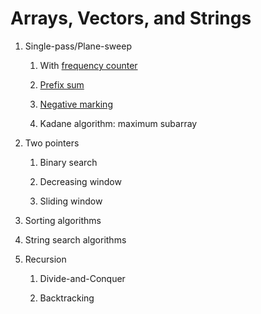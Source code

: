 # Arrays, Vectors, and Strings

1. Single-pass/Plane-sweep
   
   1. With [frequency counter](src/frequency_counter.cpp)

   2. [Prefix sum](src/prefix_sum.cpp)

   3. [Negative marking](src/negative_marking.cpp)

   4. Kadane algorithm: maximum subarray

2. Two pointers

   1. Binary search

   2. Decreasing window

   3. Sliding window

3. Sorting algorithms

4. String search algorithms

5. Recursion

   1. Divide-and-Conquer

   2. Backtracking
